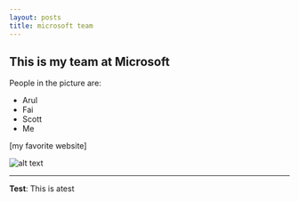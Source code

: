 ```yaml
---
layout: posts
title: microsoft team
---
```


## This is my team at Microsoft
People in the picture are:
- Arul
- Fai
- Scott
- Me




[my favorite website]



![alt text](../assets/images/grouppic.jpg "Team Picture")

---
**Test**: This is atest
